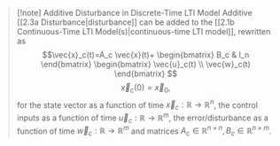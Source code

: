 >[!note] Additive Disturbance in Discrete-Time LTI Model
>Additive [[2.3a Disturbance|disturbance]] can be added to the [[2.1b Continuous-Time LTI Model(s)|continuous-time LTI model]], rewritten as
>$$\vec{x}_c(t)=A_c \vec{x}(t)+
>\begin{bmatrix}
>B_c & I_n
>\end{bmatrix}
>\begin{bmatrix}
>\vec{u}_c(t) \\ \vec{w}_c(t)
>\end{bmatrix}
>$$
>$$\vec{x}_c(0)=\vec{x}_0,$$
>for the state vector as a function of time $\vec{x}_c: \mathbb{R} \to \mathbb{R}^n$, the control inputs as a function of time $\vec{u}_c: \mathbb{R} \to \mathbb{R}^m$, the error/disturbance as a function of time $\vec{w}_c: \mathbb{R} \to \mathbb{R}^m$ and matrices $A_c \in \mathbb{R}^{n \times n}, B_c \in \mathbb{R}^{n \times m}$.
